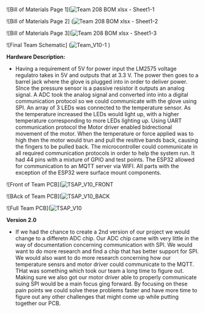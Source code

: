 ![Bill of Materials Page 1](![Team 208 BOM xlsx - Sheet1-1](https://user-images.githubusercontent.com/93965371/235584370-83d68871-24fd-43c6-bfcd-4d8cadc4a723.png)

![Bill of Materials Page 2] (![Team 208 BOM xlsx - Sheet1-2](https://user-images.githubusercontent.com/93965371/235584490-64481f6c-d4e1-4fa9-9736-7c677d43359b.png)

![Bill of Materials Page 3](![Team 208 BOM xlsx - Sheet1-3](https://user-images.githubusercontent.com/93965371/235584532-2e7f0bda-51b2-472a-a73c-ed9b5c4287fe.png)

![Final Team Schematic] (![Team_V10-1](https://user-images.githubusercontent.com/93965371/235608571-b3fe81eb-43c1-4a5c-95eb-5cb1411b4ad4.png)
)

**Hardware Description:**
* Having a requirement of 5V for power input the LM2575 voltage regulatro takes in 5V and outputs that at 3.3 V. The power then goes to a barrel jack where the glove is plugged into in order to deliver power. SInce the pressure sensor is a passive resistor it outputs an analog signal. A ADC took the analog signal and converted into into a digital communication protocol so we could communicate with the glove using SPI. An array of 3 LEDs was connected to the temperature sensor. As the temperature increased the LEDs would light up, with a higher temperature corresponding to more LEDs lighting up. Using UART communication protocol the Motor driver enabled bidrectional movement of the motor. When the temperature or force applied was to high then the motor would trun and pull the resitive bands back, causing the fingers to be pulled back. The microcontroller could communicate in all required communication protocols in order to help the system run.  It had 44 pins with a mixture of GPIO and test points. The ESP32 allowed for communication to an MQTT server via WIFI. All parts with the exception of the ESP32 were surface mount components. 

![Front of Team PCB](![TSAP_V10_FRONT](https://user-images.githubusercontent.com/93965371/235584936-033eb9b9-9dda-40e4-a097-e38e64e9803d.png)

![BAck of Team PCB](![TSAP_V10_BACK](https://user-images.githubusercontent.com/93965371/235585057-340d5f08-fe59-4ed1-bea1-9b4dc06f512c.png)

![Full Team PCB](![TSAP_V10](https://user-images.githubusercontent.com/93965371/235585417-8f05e2a2-1f07-4390-abd6-e963129dcafd.png)


**Version 2.0**

* If we had the chance to create a 2nd version of our project we would change to a differetn ADC chip. Our ADC chip came with very little in the way of documentation concerning communication with SPI. We would want to do more research and find a chip that has better support for SPI. We would also want to do more research concerning how our temperature sensrs and motor driver could communicate to the MQTT. THat was something which took our team a long time to figure out. Making sure we also got our motor driver able to properly communicate suing SPI would be a main focus ging forward. By focusing on these pain points we could solve these problems faster and have more time to figure out any other challenges that might come up while putting together our PCB. 


